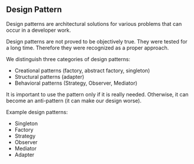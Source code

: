 ﻿## Design Pattern

Design patterns are architectural solutions for various problems that can occur in a developer work.

Design patterns are not proved to be objectively true. 
They were tested for a long time. Therefore they were recognized as a proper approach.

We distinguish three categories of design patterns:
- Creational patterns (factory, abstract factory, singleton)
- Structural patterns (adapter)
- Behavioral patterns (Strategy, Observer, Mediator)

It is important to use the pattern only if it is really needed. Otherwise, it can become an anti-pattern (it can make our design worse).

Example design patterns:
+ Singleton
+ Factory
+ Strategy
+ Observer
+ Mediator
+ Adapter

